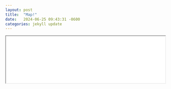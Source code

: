 ```yaml
---
layout: post
title:  "Map!"
date:   2024-06-25 09:43:31 -0600
categories: jekyll update
---
```

<iframe src="/Users/braedonpetz/GitHub/BPetz6.github.io/QuadrantMap.html" width="100%"></iframe>


